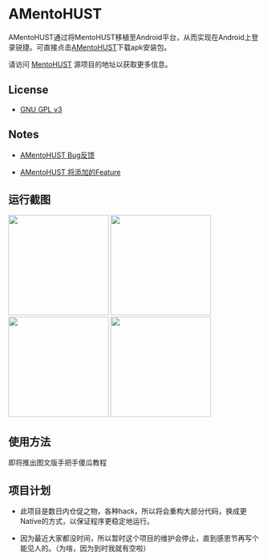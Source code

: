 # AMentoHUST

AMentoHUST通过将MentoHUST移植至Android平台，从而实现在Android上登录锐捷。可直接点击[AMentoHUST](https://github.com/scauhci/AMentoHUST/downloads)下载apk安装包。

请访问 [MentoHUST](http://code.google.com/p/mentohust/) 源项目的地址以获取更多信息。

## License

* [GNU GPL v3](http://www.gnu.org/licenses/gpl.html)

## Notes

* [AMentoHUST Bug反馈](https://github.com/scauhci/AMentoHUST/issues?labels=bug)

* [AMentoHUST 将添加的Feature](https://github.com/scauhci/AMentoHUST/issues?labels=feature)

## 运行截图

 <img src="https://raw.github.com/scauhci/AMentoHUST/master/screenshot/1.png" width="200">
 <img src="https://raw.github.com/scauhci/AMentoHUST/master/screenshot/2.png" width="200">
 <img src="https://raw.github.com/scauhci/AMentoHUST/master/screenshot/3.png" width="200">
 <img src="https://raw.github.com/scauhci/AMentoHUST/master/screenshot/4.png"  width="200">

## 使用方法

即将推出图文版手把手傻瓜教程

## 项目计划
 
 - 此项目是数日内仓促之物，各种hack，所以将会重构大部分代码，换成更Native的方式，以保证程序更稳定地运行。
 
 - 因为最近大家都没时间，所以暂时这个项目的维护会停止，直到感恩节再写个能见人的。（为啥，因为到时我就有空啦）
